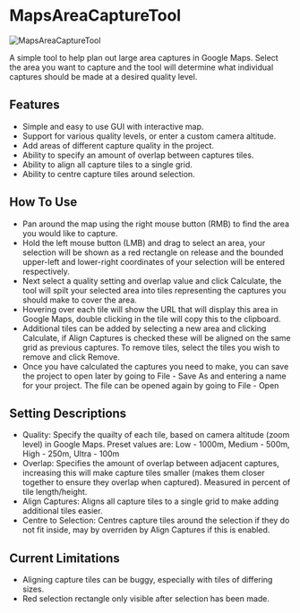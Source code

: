 # MapsAreaCaptureTool

![MapsAreaCaptureTool](https://github.com/Seank23/MapsAreaCaptureTool/blob/master/Images/CaptureTool1.PNG)

A simple tool to help plan out large area captures in Google Maps. Select the area you want to capture and the tool will determine what individual captures should be made at a desired quality level.

## Features
- Simple and easy to use GUI with interactive map.
- Support for various quality levels, or enter a custom camera altitude.
- Add areas of different capture quality in the project.
- Ability to specify an amount of overlap between captures tiles.
- Ability to align all capture tiles to a single grid.
- Ability to centre capture tiles around selection.

## How To Use
- Pan around the map using the right mouse button (RMB) to find the area you would like to capture. 
- Hold the left mouse button (LMB) and drag to select an area, your selection will be shown as a red rectangle on release and the bounded upper-left and lower-right coordinates of your selection will be entered respectively.
- Next select a quality setting and overlap value and click Calculate, the tool will spilt your selected area into tiles representing the captures you should make to cover the area. 
- Hovering over each tile will show the URL that will display this area in Google Maps, double clicking in the tile will copy this to the clipboard.
- Additional tiles can be added by selecting a new area and clicking Calculate, if Align Captures is checked these will be aligned on the same grid as previous captures. To remove tiles, select the tiles you wish to remove and click Remove.
- Once you have calculated the captures you need to make, you can save the project to open later by going to File - Save As and entering a name for your project. The file can be opened again by going to File - Open

## Setting Descriptions
- Quality: Specify the quailty of each tile, based on camera altitude (zoom level) in Google Maps. Preset values are: Low - 1000m, Medium - 500m, High - 250m, Ultra - 100m
- Overlap: Specifies the amount of overlap between adjacent captures, increasing this will make capture tiles smaller (makes them closer together to ensure they overlap when captured). Measured in percent of tile length/height.
- Align Captures: Aligns all capture tiles to a single grid to make adding additional tiles easier.
- Centre to Selection: Centres capture tiles around the selection if they do not fit inside, may by overriden by Align Captures if this is enabled.

## Current Limitations
- Aligning capture tiles can be buggy, especially with tiles of differing sizes.
- Red selection rectangle only visible after selection has been made.
